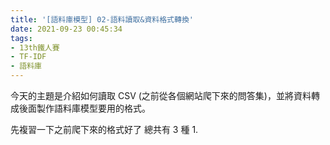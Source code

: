 ```yaml
---
title: '[語料庫模型] 02-語料讀取&資料格式轉換'
date: 2021-09-23 00:45:34
tags:
- 13th鐵人賽
- TF-IDF
- 語料庫
---
```


今天的主題是介紹如何讀取 CSV (之前從各個網站爬下來的問答集)，並將資料轉成後面製作語料庫模型要用的格式。

先複習一下之前爬下來的格式好了
總共有 3 種
1. 
